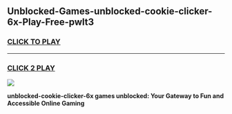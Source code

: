 
## Unblocked-Games-unblocked-cookie-clicker-6x-Play-Free-pwlt3
<h3>
<a href="https://premium76.site?title=unblocked-cookie-clicker-6x&ref=12A">CLICK TO PLAY</a></h3>
<hr>

<h3>
<a href="https://premium76.site?title=unblocked-cookie-clicker-6x&ref=12A">CLICK 2 PLAY</a>
  
</h3>

<a href="https://premium76.site?title=unblocked-cookie-clicker-6x&ref=12A"><img src="https://clearcache.store/games.png"></a>


**unblocked-cookie-clicker-6x games unblocked: Your Gateway to Fun and Accessible Online Gaming**
